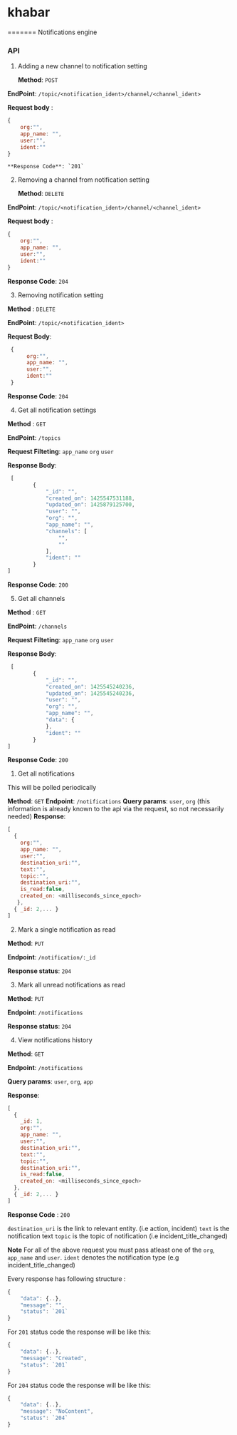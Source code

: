 # khabar
=======
Notifications engine

### API

1. Adding a new channel to notification setting

   **Method**: `POST`
   
  **EndPoint**: `/topic/<notification_ident>/channel/<channel_ident>`
  
  **Request body** :
  ```js
 {
      org:"",
      app_name: "",
      user:"",
      ident:""
  }
  ``` 
    **Response Code**: `201`
  
2. Removing a channel from notification setting

   **Method**: `DELETE`

  **EndPoint**: `/topic/<notification_ident>/channel/<channel_ident>`
  
  **Request body** :
  
  ```js
 {
      org:"",
      app_name: "",
      user:"",
      ident:""
  }
  ``` 
  **Response Code**: `204`

3. Removing  notification setting

  **Method** : `DELETE`
 
  **EndPoint**: `/topic/<notification_ident>`
 
  **Request Body**:
 
```js
 {
      org:"",
      app_name: "",
      user:"",
      ident:""
 }
```
  **Response Code**: `204`

4. Get all notification settings

 **Method** : `GET`
 
 **EndPoint**: `/topics`
 
 **Request Filteting**: `app_name` `org` `user`
 
 **Response Body**:
 
```js
 [
        {
            "_id": "",
            "created_on": 1425547531188,
            "updated_on": 1425879125700,
            "user": "",
            "org": "",
            "app_name": "",
            "channels": [
                "",
                ""
            ],
            "ident": ""
        }
]
```
**Response Code**: `200`

5. Get all channels

 **Method** : `GET`
 
 **EndPoint**: `/channels`
 
 **Request Filteting**: `app_name` `org` `user`
 
 **Response Body**:
 
```js
 [
        {
            "_id": "",
            "created_on": 1425545240236,
            "updated_on": 1425545240236,
            "user": "",
            "org": "",
            "app_name": "",
            "data": {
            },
            "ident": ""
        }
]
```
**Response Code**: `200`

1. Get all notifications

  This will be polled periodically 

  **Method**: `GET`
  **Endpoint**: `/notifications`
  **Query params**: `user`, `org` (this information is already known to the api via the request, so not necessarily needed)
  **Response**:
  
  ```js
  [
    {
      org:"",
      app_name: "",
      user:"",
      destination_uri:"",
      text:"",
      topic:"",
      destination_uri:"",
      is_read:false,
      created_on: <milliseconds_since_epoch>
     },
    { _id: 2,... }
  ]
  ```

2. Mark a single notification as read

  **Method**: `PUT`
  
  **Endpoint**: `/notification/:_id`
  
  **Response status**: `204`

3. Mark all unread notifications as read

  **Method**: `PUT`
  
  **Endpoint**: `/notifications`
  
  **Response status**: `204`

4. View notifications history

  **Method**: `GET`
  
  **Endpoint**: `/notifications`
  
  **Query params**: `user`, `org`, `app`
  
  **Response**:
  
  ```js
  [
    {
      _id: 1,
      org:"",
      app_name: "",
      user:"",
      destination_uri:"",
      text:"",
      topic:"",
      destination_uri:"",
      is_read:false,
      created_on: <milliseconds_since_epoch>
    },
    { _id: 2,... }
  ]
  ```
  **Response Code** : `200`
  
`destination_uri` is  the link to relevant entity. (i.e action, incident)
`text` is the notification text
`topic` is the topic of notification (i.e incident_title_changed)


**Note**
For all of the above request you must pass atleast one of the `org`, `app_name` and `user`.
`ident` denotes the notification type (e.g incident_title_changed)

Every response has following structure :

```js
{
    "data": {..},
    "message": "",
    "status": `201`
}
```

For `201` status code the response will be like this:

```js
{
    "data": {..},
    "message": "Created",
    "status": `201`
}
```

For `204` status code the response will be like this:

```js
{
    "data": {..},
    "message": "NoContent",
    "status": `204`
}
```



